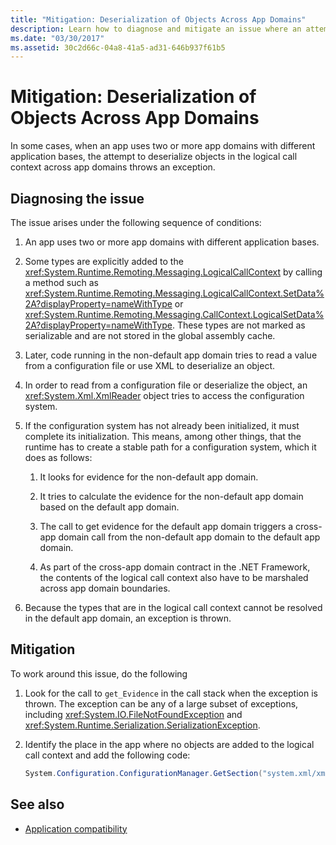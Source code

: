 ```yaml
---
title: "Mitigation: Deserialization of Objects Across App Domains"
description: Learn how to diagnose and mitigate an issue where an attempt to deserialize objects in the logical call context across app domains throws an exception.
ms.date: "03/30/2017"
ms.assetid: 30c2d66c-04a8-41a5-ad31-646b937f61b5
---
```

# Mitigation: Deserialization of Objects Across App Domains
In some cases, when an app uses two or more app domains with different application bases, the attempt to deserialize objects in the logical call context across app domains throws an exception.  
  
## Diagnosing the issue  
 The issue arises under the following sequence of conditions:  
  
1. An app uses two or more app domains with different application bases.  
  
2. Some types are explicitly added to the <xref:System.Runtime.Remoting.Messaging.LogicalCallContext> by calling a method such as <xref:System.Runtime.Remoting.Messaging.LogicalCallContext.SetData%2A?displayProperty=nameWithType> or <xref:System.Runtime.Remoting.Messaging.CallContext.LogicalSetData%2A?displayProperty=nameWithType>. These types are not marked as serializable and are not stored in the global assembly cache.  
  
3. Later, code running in the non-default app domain tries to read a value from a configuration file or use XML to deserialize an object.  
  
4. In order to read from a configuration file or deserialize the object, an <xref:System.Xml.XmlReader> object tries to access the configuration system.  
  
5. If the configuration system has not already been initialized, it must complete its initialization. This means, among other things, that the runtime has to create a stable path for a configuration system, which it does as follows:  
  
    1. It looks for evidence for the non-default app domain.  
  
    2. It tries to calculate the evidence for the non-default app domain based on the default app domain.  
  
    3. The call to get evidence for the default app domain triggers a cross-app domain call from the non-default app domain to the default app domain.  
  
    4. As part of the cross-app domain contract in the .NET Framework, the contents of the logical call context also have to be marshaled across app domain boundaries.  
  
6. Because the types that are in the logical call context cannot be resolved in the default app domain, an exception is thrown.  
  
## Mitigation  
 To work around this issue, do the following  
  
1. Look for the call to `get_Evidence` in the call stack when the exception is thrown. The exception can be any of a large subset of exceptions, including <xref:System.IO.FileNotFoundException> and <xref:System.Runtime.Serialization.SerializationException>.  
  
2. Identify the place in the app where no objects are added to the logical call context and add the following code:  
  
    ```csharp
    System.Configuration.ConfigurationManager.GetSection("system.xml/xmlReader");  
    ```
  
## See also

- [Application compatibility](application-compatibility.md)
